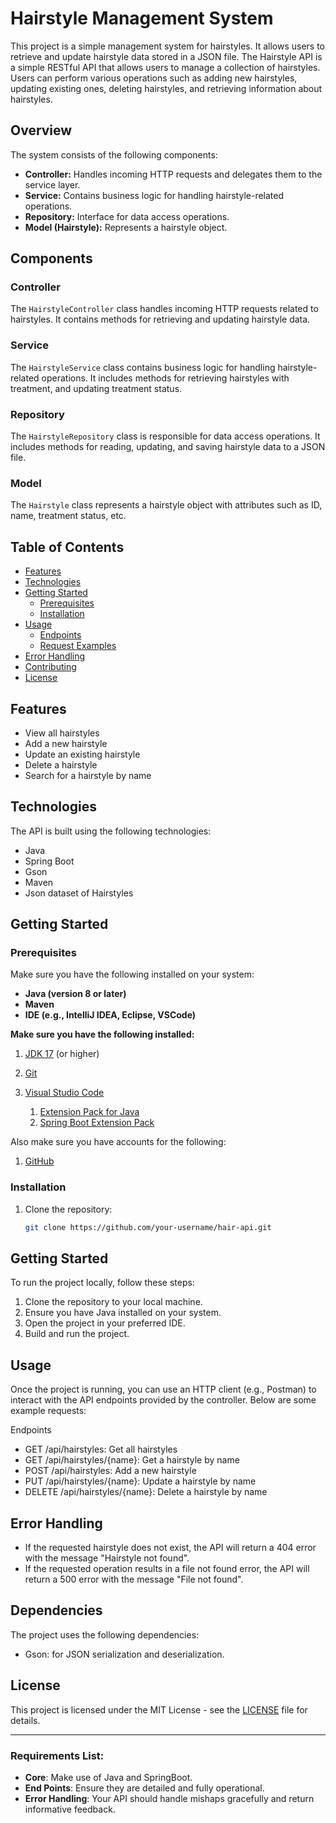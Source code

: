 # Hairstyle Management System

This project is a simple management system for hairstyles. It allows users to retrieve and update hairstyle data stored in a JSON file. The Hairstyle API is a simple RESTful API that allows users to manage a collection of hairstyles. Users can perform various operations such as adding new hairstyles, updating existing ones, deleting hairstyles, and retrieving information about hairstyles.

## Overview

The system consists of the following components:
- **Controller:** Handles incoming HTTP requests and delegates them to the service layer.
- **Service:** Contains business logic for handling hairstyle-related operations.
- **Repository:** Interface for data access operations.
- **Model (Hairstyle):** Represents a hairstyle object.

## Components

### Controller

The `HairstyleController` class handles incoming HTTP requests related to hairstyles. It contains methods for retrieving and updating hairstyle data.

### Service

The `HairstyleService` class contains business logic for handling hairstyle-related operations. It includes methods for retrieving hairstyles with treatment, and updating treatment status.

### Repository

The `HairstyleRepository` class is responsible for data access operations. It includes methods for reading, updating, and saving hairstyle data to a JSON file.

### Model

The `Hairstyle` class represents a hairstyle object with attributes such as ID, name, treatment status, etc.

## Table of Contents

- [Features](#features)
- [Technologies](#technologies)
- [Getting Started](#getting-started)
  - [Prerequisites](#prerequisites)
  - [Installation](#installation)
- [Usage](#usage)
  - [Endpoints](#endpoints)
  - [Request Examples](#request-examples)
- [Error Handling](#error-handling)
- [Contributing](#contributing)
- [License](#license)

## Features

- View all hairstyles
- Add a new hairstyle
- Update an existing hairstyle
- Delete a hairstyle
- Search for a hairstyle by name

## Technologies

The API is built using the following technologies:

- Java
- Spring Boot
- Gson
- Maven
- Json dataset of Hairstyles

## Getting Started

### Prerequisites

Make sure you have the following installed on your system:

- **Java (version 8 or later)**
- **Maven**
- **IDE (e.g., IntelliJ IDEA, Eclipse, VSCode)**

**Make sure you have the following installed:**

1. [JDK 17](https://learn.microsoft.com/en-gb/java/openjdk/download#openjdk-17) (or higher)

2. [Git](https://git-scm.com/downloads)

3. [Visual Studio Code](https://code.visualstudio.com/Download)
   1. [Extension Pack for Java](https://marketplace.visualstudio.com/items?itemName=vscjava.vscode-java-pack)
   2. [Spring Boot Extension Pack](https://marketplace.visualstudio.com/items?itemName=vmware.vscode-boot-dev-pack)

Also make sure you have accounts for the following:

1. [GitHub](https://github.com/signup)

### Installation

1. Clone the repository:

   ```bash
   git clone https://github.com/your-username/hair-api.git


## Getting Started

To run the project locally, follow these steps:
1. Clone the repository to your local machine.
2. Ensure you have Java installed on your system.
3. Open the project in your preferred IDE.
4. Build and run the project.

## Usage

Once the project is running, you can use an HTTP client (e.g., Postman) to interact with the API endpoints provided by the controller. Below are some example requests:

Endpoints
- GET /api/hairstyles: Get all hairstyles
- GET /api/hairstyles/{name}: Get a hairstyle by name
- POST /api/hairstyles: Add a new hairstyle
- PUT /api/hairstyles/{name}: Update a hairstyle by name
- DELETE /api/hairstyles/{name}: Delete a hairstyle by name

## Error Handling
- If the requested hairstyle does not exist, the API will return a 404 error with the message "Hairstyle not found".
- If the requested operation results in a file not found error, the API will return a 500 error with the message "File not found".

## Dependencies

The project uses the following dependencies:
- Gson: for JSON serialization and deserialization.

## License

This project is licensed under the MIT License - see the [LICENSE](LICENSE) file for details.

------------

### **Requirements List:**
- **Core**: Make use of Java and SpringBoot.
- **End Points**: Ensure they are detailed and fully operational.
- **Error Handling**: Your API should handle mishaps gracefully and return informative feedback.
